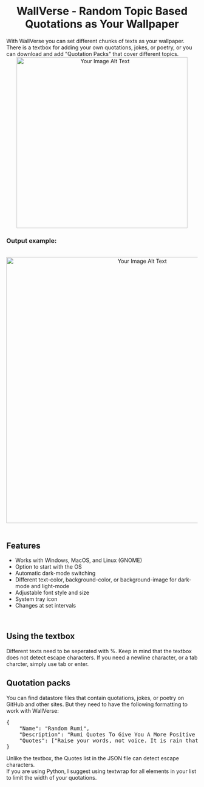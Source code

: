 <div align="center">
    <h1>WallVerse - Random Topic Based Quotations as Your Wallpaper</h1>
</div>
With WallVerse you can set different chunks of texts as your wallpaper. There is a textbox for adding your own quotations, jokes, or poetry, or you can download and add "Quotation Packs" that cover different topics.
<div align="center">
  <img src="https://github.com/aref-dev/testing/assets/69017077/877dd42e-bb2e-4347-8951-709bd0d96085" width="450" alt="Your Image Alt Text">
</div>

### Output example:
</br>
<div align="center">
  <img src="https://github.com/aref-dev/testing/assets/69017077/e1b95420-f231-4ed0-8d19-0d619d1d470d" width="700" alt="Your Image Alt Text">
</div>
</br>

## Features
- Works with Windows, MacOS, and Linux (GNOME)
- Option to start with the OS
- Automatic dark-mode switching
- Different text-color, background-color, or background-image for dark-mode and light-mode
- Adjustable font style and size
- System tray icon
- Changes at set intervals
</br>

## Using the textbox
Different texts need to be seperated with %. Keep in mind that the textbox does not detect escape characters. If you need a newline character, or a tab charcter, simply use tab or enter.
</br>

## Quotation packs
You can find datastore files that contain quotations, jokes, or poetry on GitHub and other sites. But they need to have the following formatting to work with WallVerse:
<pre>
{
    "Name": "Random Rumi", 
    "Description": "Rumi Quotes To Give You A More Positive Outlook On Life",
    "Quotes": ["Raise your words, not voice. It is rain that grows flowers, not thunder.", "The wound is the place where the Light enters you."]
}
</pre>
Unlike the textbox, the Quotes list in the JSON file can detect escape characters.
</br>
If you are using Python, I suggest using textwrap for all elements in your list to limit the width of your quotations.
</br></br></br></br>
